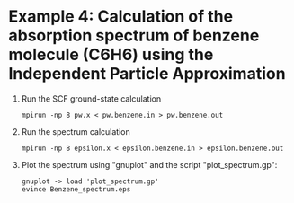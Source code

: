 # Example 4: Calculation of the absorption spectrum of benzene molecule (C6H6) using the Independent Particle Approximation

 1. Run the SCF ground-state calculation

    ```
    mpirun -np 8 pw.x < pw.benzene.in > pw.benzene.out
    ```

 2. Run the spectrum calculation

    ```
    mpirun -np 8 epsilon.x < epsilon.benzene.in > epsilon.benzene.out 
    ```

 3. Plot the spectrum using "gnuplot" and the script "plot_spectrum.gp":

    ```
    gnuplot -> load 'plot_spectrum.gp'
    evince Benzene_spectrum.eps
    ```
